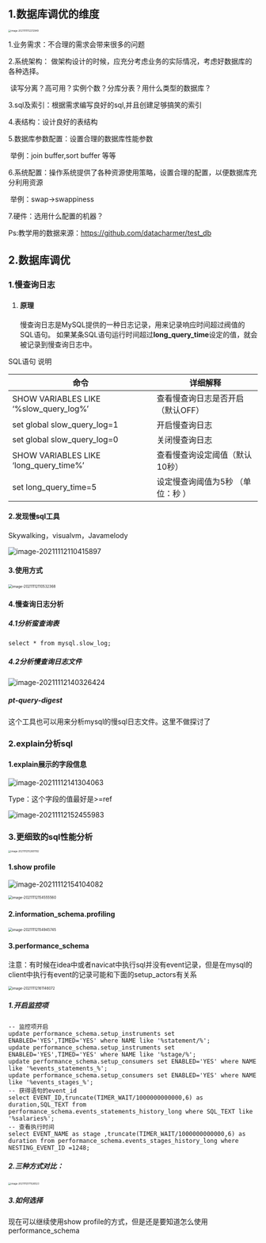 ## 1.数据库调优的维度

 <img src="pictures/Mysql调优.assets/image-20211111112212949.png" alt="image-20211111112212949" style="zoom:33%;" />

1.业务需求：不合理的需求会带来很多的问题

2.系统架构： 做架构设计的时候，应充分考虑业务的实际情况，考虑好数据库的各种选择。

​		读写分离？高可用？实例个数？分库分表？用什么类型的数据库？

3.sql及索引：根据需求编写良好的sql,并且创建足够搞笑的索引

4.表结构：设计良好的表结构

5.数据库参数配置：设置合理的数据库性能参数

​		举例：join buffer,sort buffer 等等

6.系统配置：操作系统提供了各种资源使用策略，设置合理的配置，以便数据库充分利用资源

​		举例：swap->swappiness

7.硬件：选用什么配置的机器？

Ps:教学用的数据来源：https://github.com/datacharmer/test_db

## 2.数据库调优

### 1.慢查询日志

1. #### 原理

   慢查询日志是MySQL提供的一种日志记录，用来记录响应时间超过阀值的SQL语句。
    如果某条SQL语句运行时间超过**long_query_time**设定的值，就会被记录到慢查询日志中。

SQL语句 说明

| 命令                                   | 详细解释                          |
| -------------------------------------- | --------------------------------- |
| SHOW VARIABLES LIKE ‘%slow_query_log%’ | 查看慢查询日志是否开启（默认OFF） |
| set global slow_query_log=1            | 开启慢查询日志                    |
| set global slow_query_log=0            | 关闭慢查询日志                    |
| SHOW VARIABLES LIKE ‘long_query_time%’ | 查看慢查询设定阈值（默认10秒）    |
| set long_query_time=5                  | 设定慢查询阈值为5秒 （单位：秒 ） |

#### 2.发现慢sql工具

Skywalking，visualvm，Javamelody

 ![image-20211112110415897](pictures/Mysql调优.assets/image-20211112110415897.png)

#### 3.使用方式

 <img src="pictures/Mysql调优.assets/image-20211112110532368.png" alt="image-20211112110532368" style="zoom:50%;" />

#### 4.慢查询日志分析

##### 4.1分析蛮查询表

```
select * from mysql.slow_log;
```

##### 4.2分析慢查询日志文件

![image-20211112140326424](pictures/Mysql调优.assets/image-20211112140326424.png)

##### pt-query-digest

这个工具也可以用来分析mysql的慢sql日志文件。这里不做探讨了

### 2.explain分析sql

#### 1.explain展示的字段信息

![image-20211112141304063](pictures/Mysql调优.assets/image-20211112141304063.png)

Type：这个字段的值最好是>=ref

![image-20211112152455983](pictures/Mysql调优.assets/image-20211112152455983.png)

### 3.更细致的sql性能分析

 <img src="pictures/Mysql调优.assets/image-20211112152601192.png" alt="image-20211112152601192" style="zoom: 33%;" />



####  1.show profile

![image-20211112154104082](pictures/Mysql调优.assets/image-20211112154104082.png)

 <img src="pictures/Mysql调优.assets/image-20211112154555560.png" alt="image-20211112154555560" style="zoom:50%;" />

#### 2.information_schema.profiling

 <img src="pictures/Mysql调优.assets/image-20211112154945745.png" alt="image-20211112154945745" style="zoom:50%;" />

#### 3.performance_schema

注意：有时候在idea中或者navicat中执行sql并没有event记录，但是在mysql的client中执行有event的记录可能和下面的setup_actors有关系

 <img src="pictures/Mysql调优.assets/image-20211112161146072.png" alt="image-20211112161146072" style="zoom:50%;" />

##### 1.开启监控项

```
-- 监控项开启
update performance_schema.setup_instruments set ENABLED='YES',TIMED='YES' where NAME like '%statement/%';
update performance_schema.setup_instruments set ENABLED='YES',TIMED='YES' where NAME like '%stage/%';
update performance_schema.setup_consumers set ENABLED='YES' where NAME like '%events_statements_%';
update performance_schema.setup_consumers set ENABLED='YES' where NAME like '%events_stages_%';
-- 获得语句的event_id
select EVENT_ID,truncate(TIMER_WAIT/1000000000000,6) as duration,SQL_TEXT from performance_schema.events_statements_history_long where SQL_TEXT like '%salaries%';
-- 查看执行时间
select EVENT_NAME as stage ,truncate(TIMER_WAIT/1000000000000,6) as duration from performance_schema.events_stages_history_long where NESTING_EVENT_ID =1248;
```

##### 2.三种方式对比：

 <img src="pictures/Mysql调优.assets/image-20211112171526523.png" alt="image-20211112171526523" style="zoom: 33%;" />

##### 3.如何选择

现在可以继续使用show profile的方式，但是还是要知道怎么使用performance_schema